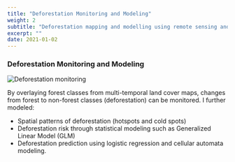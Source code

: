```yaml
---
title: "Deforestation Monitoring and Modeling"
weight: 2
subtitle: "Deforestation mapping and modelling using remote sensing and GIS."
excerpt: ""
date: 2021-01-02
---
```


### Deforestation Monitoring and Modeling
![Deforestation monitoring](deforestation.gif)

By overlaying forest classes from multi-temporal land cover maps, changes from forest to non-forest classes (deforestation) can be monitored. I further modeled:
- Spatial patterns of deforestation (hotspots and cold spots)
- Deforestation risk through statistical modeling such as Generalized Linear Model (GLM)
- Deforestation prediction using logistic regression and cellular automata modeling.
